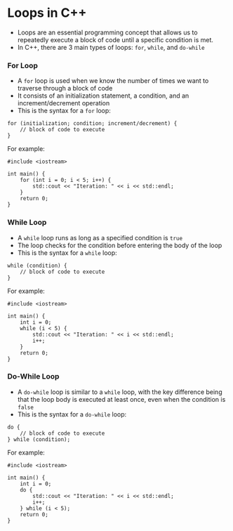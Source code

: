 # Loops in C++
- Loops are an essential programming concept that allows us to repeatedly execute a block of code until a specific condition is met.
- In C++, there are 3 main types of loops: `for`, `while`, and `do-while`

### For Loop
- A `for` loop is used when we know the number of times we want to traverse through a block of code
- It consists of an initialization statement, a condition, and an increment/decrement operation
- This is the syntax for a `for` loop:   
```
for (initialization; condition; increment/decrement) {
    // block of code to execute
}
```    

For example:   
```
#include <iostream>

int main() {
    for (int i = 0; i < 5; i++) {
        std::cout << "Iteration: " << i << std::endl;
    }
    return 0;
}
```

### While Loop
- A `while` loop runs as long as a specified condition is `true`
- The loop checks for the condition before entering the body of the loop
- This is the syntax for a `while` loop:   
```
while (condition) {
    // block of code to execute
}
```  

For example:
```
#include <iostream>

int main() {
    int i = 0; 
    while (i < 5) {
        std::cout << "Iteration: " << i << std::endl;
        i++;
    }
    return 0;
}
```

### Do-While Loop
- A `do-while` loop is similar to a `while` loop, with the key difference being that the loop body is executed at least once, even when the condition is `false`
- This is the syntax for a `do-while` loop:    
```
do {
    // block of code to execute
} while (condition);
```   

For example:
```
#include <iostream>

int main() {
    int i = 0;
    do { 
        std::cout << "Iteration: " << i << std::endl;
        i++;
    } while (i < 5);
    return 0;
}
```


